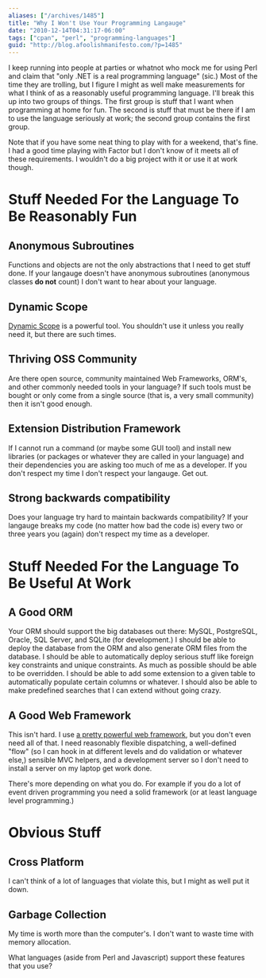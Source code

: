 ```yaml
---
aliases: ["/archives/1485"]
title: "Why I Won't Use Your Programming Langauge"
date: "2010-12-14T04:31:17-06:00"
tags: ["cpan", "perl", "programming-languages"]
guid: "http://blog.afoolishmanifesto.com/?p=1485"
---
```

I keep running into people at parties or whatnot who mock me for using Perl and
claim that "only .NET is a real programming language" (sic.) Most of the time
they are trolling, but I figure I might as well make measurements for what I
think of as a reasonably useful programming language. I'll break this up into
two groups of things. The first group is stuff that I want when programming at
home for fun. The second is stuff that must be there if I am to use the language
seriously at work; the second group contains the first group.

Note that if you have some neat thing to play with for a weekend, that's fine. I
had a good time playing with Factor but I don't know of it meets all of these
requirements. I wouldn't do a big project with it or use it at work though.

# Stuff Needed For the Language To Be Reasonably Fun

## Anonymous Subroutines

Functions and objects are not the only abstractions that I need to get stuff
done. If your langauge doesn't have anonymous subroutines (anonymous classes
**do not** count) I don't want to hear about your language.

## Dynamic Scope

[Dynamic Scope](http://en.wikipedia.org/wiki/Dynamic_scope) is a powerful tool.
You shouldn't use it unless you really need it, but there are such times.

## Thriving OSS Community

Are there open source, community maintained Web Frameworks, ORM's, and other
commonly needed tools in your language? If such tools must be bought or only
come from a single source (that is, a very small community) then it isn't good
enough.

## Extension Distribution Framework

If I cannot run a command (or maybe some GUI tool) and install new libraries (or
packages or whatever they are called in your language) and their dependencies
you are asking too much of me as a developer. If you don't respect my time I
don't respect your langauge. Get out.

## Strong backwards compatibility

Does your language try hard to maintain backwards compatibility? If your
langauge breaks my code (no matter how bad the code is) every two or three years
you (again) don't respect my time as a developer.

# Stuff Needed For the Language To Be Useful At Work

## A Good ORM

Your ORM should support the big databases out there: MySQL, PostgreSQL, Oracle,
SQL Server, and SQLite (for development.) I should be able to deploy the
database from the ORM and also generate ORM files from the database. I should be
able to automatically deploy serious stuff like foreign key constraints and
unique constraints. As much as possible should be able to be overridden. I
should be able to add some extension to a given table to automatically populate
certain columns or whatever. I should also be able to make predefined searches
that I can extend without going crazy.

## A Good Web Framework

This isn't hard. I use [a pretty powerful web
framework](http://search.cpan.org/perldoc?Catalyst), but you don't even need all
of that. I need reasonably flexible dispatching, a well-defined "flow" (so I can
hook in at different levels and do validation or whatever else,) sensible MVC
helpers, and a development server so I don't need to install a server on my
laptop get work done.

There's more depending on what you do. For example if you do a lot of event
driven programming you need a solid framework (or at least language level
programming.)

# Obvious Stuff

## Cross Platform

I can't think of a lot of languages that violate this, but I might as well put
it down.

## Garbage Collection

My time is worth more than the computer's. I don't want to waste time with
memory allocation.

What languages (aside from Perl and Javascript) support these features that you
use?

